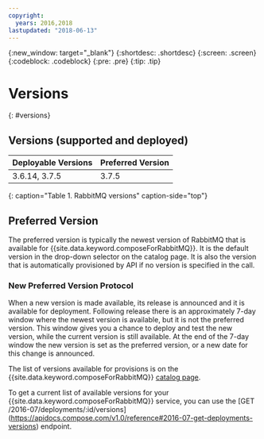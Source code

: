 ```yaml
---
copyright:
  years: 2016,2018
lastupdated: "2018-06-13"
---
```


{:new_window: target="_blank"}
{:shortdesc: .shortdesc}
{:screen: .screen}
{:codeblock: .codeblock}
{:pre: .pre}
{:tip: .tip}

# Versions 
{: #versions}

## Versions (supported and deployed)

Deployable Versions| Preferred Version
----------|-----------
3.6.14, 3.7.5 | 3.7.5
{: caption="Table 1. RabbitMQ versions" caption-side="top"}

## Preferred Version

The preferred version is typically the newest version of RabbitMQ that is available for {{site.data.keyword.composeForRabbitMQ}}. It is the default version in the drop-down selector on the catalog page. It is also the version that is automatically provisioned by API if no version is specified in the call.

### New Preferred Version Protocol

When a new version is made available, its release is announced and it is available for deployment. Following release there is an approximately 7-day window where the newest version is available, but it is not the preferred version. This window gives you a chance to deploy and test the new version, while the current version is still available. At the end of the 7-day window the new version is set as the preferred version, or a new date for this change is announced.

The list of versions available for provisions is on the {{site.data.keyword.composeForRabbitMQ}} [catalog page](https://{DomainName}/catalog/services/compose-for-rabbitmq).

To get a current list of available versions for your {{site.data.keyword.composeForRabbitMQ}} service, you can use the [GET /2016-07/deployments/:id/versions] (https://apidocs.compose.com/v1.0/reference#2016-07-get-deployments-versions) endpoint.

